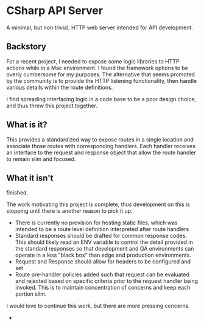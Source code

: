# CSharp API Server

A minimal, but non trivial, HTTP web server intended for API development.

## Backstory

For a recent project, I needed to expose some logic libraries to HTTP actions while in a Mac environment. I found the
framework options to be overly cumbersome for my purposes. The alternative that seems promoted by the community is to
provide the HTTP listening functionality, then handle various details within the route definitions.

I find spreading interfacing logic in a code base to be a poor design choice, and thus threw this project together.

## What is it?

This provides a standardized way to expose routes in a single location and associate those routes with corresponding
handlers. Each handler receives an interface to the request and response object that allow the route handler to remain
slim and focused.

## What it isn't

finished.

The work motivating this project is complete, thus development on this is stopping until there is another reason to pick
 it up.

- There is currently no provision for hosting static files, which was intended to be a route level definition
interpreted after route handlers
- Standard responses should be drafted for common response codes. This should likely read an ENV variable to control the
 detail provided in the standard responses so that development and QA environments can operate in a less "black box"
 than edge and production environments.
- Request and Response should allow for headers to be configured and set
- Route pre-handler policies added such that request can be evaluated and rejected based on specific criteria prior to
the request handler being invoked. This is to maintain concentration of concerns and keep each portion slim.

I would love to continue this work, but there are more pressing concerns.


-
